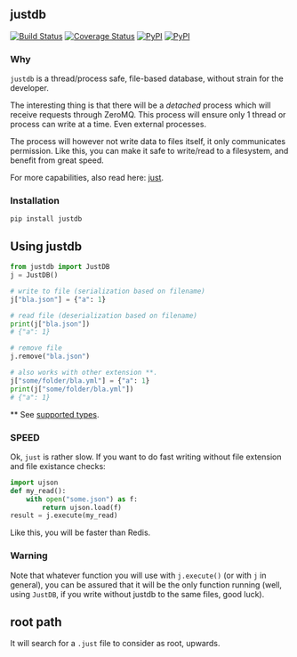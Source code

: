 ## justdb

[![Build Status](https://travis-ci.org/kootenpv/justdb.svg?branch=master)](https://travis-ci.org/kootenpv/justdb)
[![Coverage Status](https://coveralls.io/repos/github/kootenpv/justdb/badge.svg?branch=master)](https://coveralls.io/github/kootenpv/justdb?branch=master)
[![PyPI](https://img.shields.io/pypi/v/justdb.svg?style=flat-square)](https://pypi.python.org/pypi/justdb/)
[![PyPI](https://img.shields.io/pypi/pyversions/justdb.svg?style=flat-square)](https://pypi.python.org/pypi/justdb/)

### Why

`justdb` is a thread/process safe, file-based database, without strain for the developer.

The interesting thing is that there will be a _detached_ process which
will receive requests through ZeroMQ. This process will ensure only 1
thread or process can write at a time. Even external processes.

The process will however not write data to files itself, it only communicates permission.
Like this, you can make it safe to write/read to a filesystem, and benefit from great speed.

For more capabilities, also read here: [just](https://github.com/kootenpv/just).

### Installation

    pip install justdb

## Using justdb

```python
from justdb import JustDB
j = JustDB()

# write to file (serialization based on filename)
j["bla.json"] = {"a": 1}

# read file (deserialization based on filename)
print(j["bla.json"])
# {"a": 1}

# remove file
j.remove("bla.json")

# also works with other extension **.
j["some/folder/bla.yml"] = {"a": 1}
print(j["some/folder/bla.yml"])
# {"a": 1}
```

** See [supported types](https://github.com/kootenpv/just/blob/master/just/__init__.py#L28).

### SPEED

Ok, `just` is rather slow. If you want to do fast writing without file extension and file existance checks:

```python
import ujson
def my_read():
    with open("some.json") as f:
        return ujson.load(f)
result = j.execute(my_read)
```

Like this, you will be faster than Redis.

### Warning

Note that whatever function you will use with `j.execute()` (or with `j` in general), you can be assured that it will be the only function running (well, using `JustDB`, if you write without justdb to the same files, good luck).

## root path

It will search for a `.just` file to consider as root, upwards.
